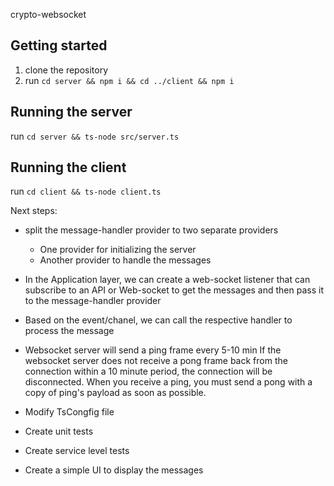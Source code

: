 crypto-websocket

## Getting started

1. clone the repository
2. run `cd server && npm i && cd ../client && npm i`

## Running the server

run `cd server && ts-node src/server.ts`

## Running the client

run `cd client && ts-node client.ts`

Next steps:

- split the message-handler provider to two separate providers

  - One provider for initializing the server
  - Another provider to handle the messages

- In the Application layer, we can create a web-socket listener that can subscribe to an API or Web-socket to get the messages and then pass it to the message-handler provider
- Based on the event/chanel, we can call the respective handler to process the message
- Websocket server will send a ping frame every 5-10 min
  If the websocket server does not receive a pong frame back from the connection within a 10 minute period, the connection will be disconnected.
  When you receive a ping, you must send a pong with a copy of ping's payload as soon as possible.

- Modify TsCongfig file 
- Create unit tests
- Create service level tests

- Create a simple UI to display the messages
